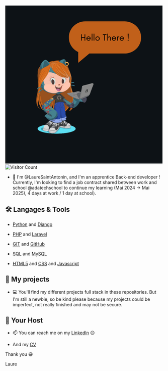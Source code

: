 ![Image](https://github.com/LaureSaintAntonin/LaureSaintAntonin/blob/main/Hello%20There.png)
![Visitor Count](https://profile-counter.glitch.me/{LaureSaintAntonin}/count.svg)

- 👋 I'm @LaureSaintAntonin, and I'm an apprentice Back-end developer ! Currently,
I'm looking to find a job contract shared between work and school @adatechschool to
continue my learning (Mai 2024 -> Mai 2025), 4 days at work / 1 day at school).



## 🛠️ Langages & Tools
- [Python](https://www.python.org//) and [Django](https://www.djangoproject.com//)
- [PHP](https://www.php.net/manual/fr/intro-whatis.php/) and [Laravel](https://laravel.com/)
- [GIT](https://git-scm.com/) and [GitHub](https://github.com/)
- [SQL](https://sql.sh/) and [MySQL](https://www.mysql.com/fr/)
 
- [HTML5](https://fr.wikipedia.org/wiki/HTML5/) and [CSS](https://fr.wikipedia.org/wiki/Feuilles_de_style_en_cascade/) and [Javascript](https://fr.wikipedia.org/wiki/JavaScript/) 



## 🧐 My projects    
- 💻 You'll find my different projects full stack in these repositories. But I'm still a
newbie, so be kind please because my projects could be imperfect, not really finished and may not be secure. 


## 🙇 Your Host

- 📫 You can reach me on my 
[LinkedIn](https://www.linkedin.com/in/lauresaintantonin/)
         😉
        
- And my [CV](LaureSaintAntonin_DevFullStack_Alternance.pdf)


Thank you 😀

Laure
